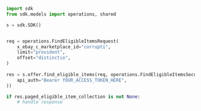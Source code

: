 <!-- Start SDK Example Usage -->
```python
import sdk
from sdk.models import operations, shared

s = sdk.SDK()


req = operations.FindEligibleItemsRequest(
    x_ebay_c_marketplace_id="corrupti",
    limit="provident",
    offset="distinctio",
)
    
res = s.offer.find_eligible_items(req, operations.FindEligibleItemsSecurity(
    api_auth="Bearer YOUR_ACCESS_TOKEN_HERE",
))

if res.paged_eligible_item_collection is not None:
    # handle response
```
<!-- End SDK Example Usage -->